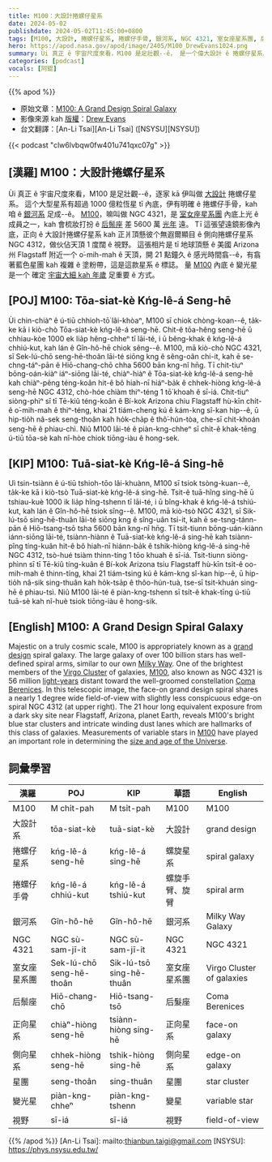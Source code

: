 ```yaml
---
title: M100：大設計捲螺仔星系
date: 2024-05-02
publishdate: 2024-05-02T11:45:00+0800
tags: [M100, 大設計, 捲螺仔星系, 捲螺仔手骨, 銀河系, NGC 4321, 室女座星系團, 后鬃座, 正向星系, 側向星系, 星團, 變光星, 視野]
hero: https://apod.nasa.gov/apod/image/2405/M100_DrewEvans1024.png
summary: Ùi 真正 ê 宇宙尺度來看，M100 是足壯觀--ê， 是一个偉大設計 ê 捲螺仔星系。
categories: [podcast]
vocals: [阿錕]
---
```


{{% apod %}}

- 原始文章：[M100: A Grand Design Spiral Galaxy](https://apod.nasa.gov/apod/ap240502.html)
- 影像來源 kah [版權][copyright]：[Drew Evans](https://www.astrobin.com/users/DrewJEvans/)
- 台文翻譯：[An-Li Tsai][An-Li Tsai] ([NSYSU][NSYSU])

{{< podcast "clw6lvbqw0fw401u741qxc07g" >}}

## [漢羅] M100：大設計捲螺仔星系
Ùi 真正 ê 宇宙尺度來看，M100 是足壯觀--ê，逐家 kā 伊叫做 [大設計][grand design] 捲螺仔星系。
這个大型星系有超過 1000 億粒恆星 tī 內底，伊有明確 ê 捲螺仔手骨，kah 咱 ê [銀河系][Milky Way] 足成--ê。
[M100][M100 1]，嘛叫做 NGC 4321，是 [室女座星系團][Virgo Cluster] 內底上光 ê 成員之一，kah 會梳妝打扮 ê [后鬃座][Coma Berenices] 差 5600 萬 [光年][light-years] 遠。
Tī 這張望遠鏡影像內底，正向 ê 大設計捲螺仔星系 kah 正爿頂懸彼个無遐爾顯目 ê 側向捲螺仔星系 NGC 4312，做伙佔天頂 1 度闊 ê 視野。
這張相片是 tī 地球頂懸 ê 美國 Arizona 州 Flagstaff 附近一个 o͘-mih-mah ê 天頂，開 21 點鐘久 ê 感光時間翕--ê，有翕著藍色星團 kah 複雜 ê 塗粉帶，這是這款星系 ê 標誌。
量 [M100][M100 2] 內底 ê 變光星是一个 確定 [宇宙大細 kah 年歲][size and age of the Universe] 足重要 ê 方式。

## [POJ] M100: Tōa-siat-kè Kńg-lê-á Seng-hē
Ùi chin-chiàⁿ ê ú-tiū chhioh-tō͘ lâi-khòaⁿ, M100 sī chiok chòng-koan--ê, ta̍k-ke kā i kiò-chò Tōa-siat-kè kńg-lê-á seng-hē.
Chit-ê tōa-hêng seng-hē ū chhiau-kòe 1000 ek lia̍p hêng-chheⁿ tī lāi-té, i ū bêng-khak ê kńg-lê-á chhiú-kut, kah lán ê Gîn-hô-hē chiok sêng--ê.
M100, mā kiò-chò NGC 4321, sī Sek-lú-chō seng-hē-thoân lāi-té siōng kng ê sêng-oân chi-it, kah ē se-chng-táⁿ-pān ê Hiō-chang-chō chha 5600 bān kng-nî hn̄g.
Tī chit-tiuⁿ bōng-oán-kiàⁿ iáⁿ-siōng lāi-té, chiàⁿ-hiàⁿ ê Tōa-siat-kè kńg-lê-á seng-hē kah chiàⁿ-pêng téng-koân hit-ê bô hiah-nī hiáⁿ-ba̍k ê chhek-hiòng kńg-lê-á seng-hē NGC 4312, chò-hóe chiàm thiⁿ-téng 1 tō͘ khoah ê sī-iá.
Chit-tiuⁿ siòng-phìⁿ sī tī Tē-kiû téng-koân ê Bí-kok Arizona chiu Flagstaff hù-kīn chi̍t-ê o͘-mih-mah ê thiⁿ-téng, khai 21 tiám-cheng kú ê kám-kng sî-kan hip--ê, ū hip-tio̍h nâ-sek seng-thoân kah ho̍k-cha̍p ê thô͘-hún-tòa, che-sī chit-khoán seng-hē ê phiau-chì.
Niû M100 lāi-té ê piàn-kng-chheⁿ sī chi̍t-ê khak-tēng ú-tiū tōa-sè kah nî-hòe chiok tiōng-iàu ê hong-sek.

## [KIP] M100: Tuā-siat-kè Kńg-lê-á Sing-hē
Uì tsin-tsiànn ê ú-tiū tshioh-tōo lâi-khuànn, M100 sī tsiok tsòng-kuan--ê, ta̍k-ke kā i kiò-tsò Tuā-siat-kè kńg-lê-á sing-hē.
Tsit-ê tuā-hîng sing-hē ū tshiau-kuè 1000 ik lia̍p hîng-tshenn tī lāi-té, i ū bîng-khak ê kńg-lê-á tshiú-kut, kah lán ê Gîn-hô-hē tsiok sîng--ê.
M100, mā kiò-tsò NGC 4321, sī Sik-lú-tsō sing-hē-thuân lāi-té siōng kng ê sîng-uân tsi-it, kah ē se-tsng-tánn-pān ê Hiō-tsang-tsō tsha 5600 bān kng-nî hn̄g.
Tī tsit-tiunn bōng-uán-kiànn iánn-siōng lāi-té, tsiànn-hiànn ê Tuā-siat-kè kńg-lê-á sing-hē kah tsiànn-pîng tíng-kuân hit-ê bô hiah-nī hiánn-ba̍k ê tshik-hiòng kńg-lê-á sing-hē NGC 4312, tsò-hué tsiàm thinn-tíng 1 tōo khuah ê sī-iá.
Tsit-tiunn siòng-phìnn sī tī Tē-kiû tíng-kuân ê Bí-kok Arizona tsiu Flagstaff hù-kīn tsi̍t-ê oo-mih-mah ê thinn-tíng, khai 21 tiám-tsing kú ê kám-kng sî-kan hip--ê, ū hip-tio̍h nâ-sik sing-thuân kah ho̍k-tsa̍p ê thôo-hún-tuà, tse-sī tsit-khuán sing-hē ê phiau-tsì.
Niû M100 lāi-té ê piàn-kng-tshenn sī tsi̍t-ê khak-tīng ú-tiū tuā-sè kah nî-huè tsiok tiōng-iàu ê hong-sik.

## [English] M100: A Grand Design Spiral Galaxy
Majestic on a truly cosmic scale, M100 is appropriately known as a [grand design][grand design] spiral galaxy.
The large galaxy of over 100 billion stars has well-defined spiral arms, similar to our own [Milky Way][Milky Way].
One of the brightest members of the [Virgo Cluster][Virgo Cluster] of galaxies, [M100][M100 1], also known as NGC 4321 is 56 million [light-years][light-years] distant toward the well-groomed constellation [Coma Berenices][Coma Berenices].
In this telescopic image, the face-on grand design spiral shares a nearly 1 degree wide field-of-view with slightly less conspicuous edge-on spiral NGC 4312 (at upper right).
The 21 hour long equivalent exposure from a dark sky site near Flagstaff, Arizona, planet Earth, reveals M100's bright blue star clusters and intricate winding dust lanes which are hallmarks of this class of galaxies.
Measurements of variable stars in [M100][M100 2] have played an important role in determining the [size and age of the Universe][size and age of the Universe].

## 詞彙學習

|漢羅|POJ|KIP|華語|English|
|-|-|-|-|-|
|M100|M chi̍t-pah|M tsi̍t-pah|M100|M100|
|大設計系|tōa-siat-kè|tuā-siat-kè|大設計|grand design|
|捲螺仔星系|kńg-lê-á seng-hē|kńg-lê-á sing-hē|螺旋星系|spiral galaxy|
|捲螺仔手骨|kńg-lê-á chhiú-kut|kńg-lê-á tshiú-kut|螺旋手臂、旋臂|spiral arm|
|銀河系|Gîn-hô-hē|Gîn-hô-hē|銀河系|Milky Way Galaxy|
|NGC 4321|NGC sù-sam-jī-it|NGC sù-sam-jī-it|NGC 4321|NGC 4321|
|室女座星系團|Sek-lú-chō seng-hē-thoân|Sik-lú-tsō sing-hē-thuân|室女座星系團|Virgo Cluster of galaxies|
|后鬃座|Hiō-chang-chō|Hiō-tsang-tsō|后髮座|Coma Berenices|
|正向星系|chiàⁿ-hiòng seng-hē|tsiànn-hiòng sing-hē|正向星系|face-on galaxy|
|側向星系|chhek-hiòng seng-hē|tshik-hiòng sing-hē|側向星系|edge-on galaxy|
|星團|seng-thoân|sing-thuân|星團|star cluster|
|變光星|piàn-kng-chheⁿ|piàn-kng-tshenn|變星|variable star|
|視野|sī-iá|sī-iá|視野|field-of-view|

{{% /apod %}}
[An-Li Tsai]: mailto:thianbun.taigi@gmail.com
[NSYSU]: https://phys.nsysu.edu.tw/

[copyright]: https://apod.nasa.gov/apod/fap/lib/about_apod.html#srapply
[License3]: https://creativecommons.org/licenses/by/3.0/
[License2]:https://creativecommons.org/licenses/by-nc-nd/2.0/

[grand design]:https://en.wikipedia.org/wiki/Grand_design_spiral_galaxy
[Milky Way]:https://imagine.gsfc.nasa.gov/science/objects/milkyway1.html
[Virgo Cluster]:https://apod.nasa.gov/apod/ap110422.html
[M100 1]:https://en.wikipedia.org/wiki/Messier_100
[light-years]:https://spaceplace.nasa.gov/light-year/
[Coma Berenices]:https://en.wikipedia.org/wiki/Coma_Berenices
[M100 2]:https://www.nasa.gov/feature/goddard/2017/messier-100
[size and age of the Universe]:http://apod.nasa.gov/debate/debate96.html

